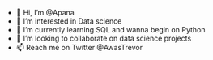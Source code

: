 - 👋 Hi, I’m @Apana
- 👀 I’m interested in Data science
- 🌱 I’m currently learning SQL and wanna begin on Python
- 💞️ I’m looking to collaborate on data science projects
- 📫 Reach me on Twitter @AwasTrevor

<!---
Apana1993/Apana1993 is a ✨ special ✨ repository because its `README.md` (this file) appears on your GitHub profile.
You can click the Preview link to take a look at your changes.
--->
